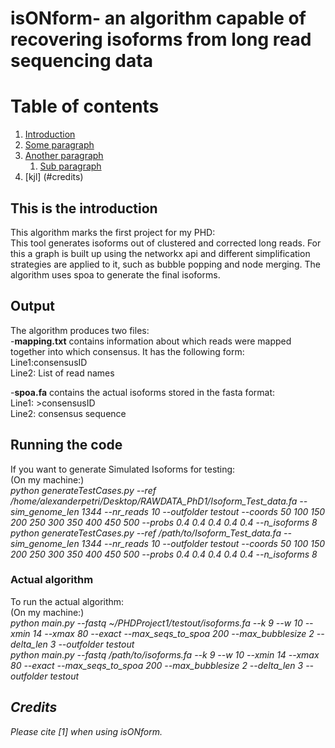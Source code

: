 # isONform- an algorithm capable of recovering isoforms from long read sequencing data
# Table of contents
1. [Introduction](#introduction)
2. [Some paragraph](#output) 
3. [Another paragraph](#Running)
	1. [Sub paragraph](#runalgo)
4. [kjl]  (#credits)

## This is the introduction <a name="introduction"></a>
This algorithm marks the first project for my PHD:<br />
This tool generates isoforms out of clustered and corrected long reads.
For this a graph is built up using the networkx api and different simplification strategies are applied to it, such as bubble popping and node merging.
The algorithm uses spoa to generate the final isoforms.<br />
## Output <a name="output"></a>
The algorithm produces two files:<br />
-<strong>mapping.txt</strong> contains information about which reads were mapped together into which consensus. It has the following form:<br />
Line1:consensusID <br />
Line2: List of read names </p>

-<strong>spoa.fa</strong> contains the actual isoforms stored in the fasta format:<br />
Line1: >consensusID<br />
Line2: consensus sequence<br />
## Running the code <a name="Running"></a>
If you want to generate Simulated Isoforms for testing:<br />
(On my machine:)<br />
<em>python generateTestCases.py --ref /home/alexanderpetri/Desktop/RAWDATA_PhD1/Isoform_Test_data.fa --sim_genome_len 1344 --nr_reads 10 --outfolder testout --coords 50 100 150 200 250 300 350 400 450 500 --probs 0.4 0.4 0.4 0.4 0.4 --n_isoforms 8 </em><br />
<em>python generateTestCases.py --ref /path/to/Isoform_Test_data.fa --sim_genome_len 1344 --nr_reads 10 --outfolder testout --coords 50 100 150 200 250 300 350 400 450 500 --probs 0.4 0.4 0.4 0.4 0.4 --n_isoforms 8 </em></p>
### Actual algorithm <a name="runalgo"></a>
To run the actual algorithm:<br />
(On my machine:)<br />
<em>python main.py --fastq ~/PHDProject1/testout/isoforms.fa --k 9 --w 10 --xmin 14 --xmax 80 --exact --max_seqs_to_spoa 200 --max_bubblesize 2 --delta_len 3 --outfolder testout </em><br />
<em>python main.py --fastq /path/to/isoforms.fa --k 9 --w 10 --xmin 14 --xmax 80 --exact --max_seqs_to_spoa 200 --max_bubblesize 2 --delta_len 3 --outfolder testout <br />


## Credits <a name="credits"></a>

Please cite [1] when using isONform.
